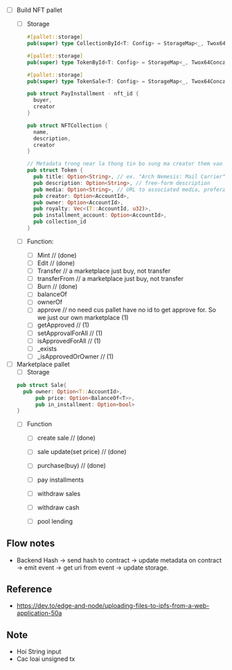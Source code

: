 + [ ] Build NFT pallet
  + [ ] Storage 
    ```rust
    #[pallet::storage]
    pub(super) type CollectionById<T: Config> = StorageMap<_, Twox64Concat, [u8; 16], NFTCollection<T>>;

    #[pallet::storage]
    pub(super) type TokenById<T: Config> = StorageMap<_, Twox64Concat, [u8; 16], NonFungibleToken<T>>;

    #[pallet::storage]
    pub(super) type TokenSale<T: Config> = StorageMap<_, Twox64Concat, [u8; 16], Sale<T>>;
    ```

    ```rust 
    pub struct PayInstallment - nft_id {
      buyer,
      creator
    }

    pub struct NFTCollection {
      name,
      description,
      creator
    }

    // Metadata trong near la thong tin bo sung ma creator them vao nft
    pub struct Token {
      pub title: Option<String>, // ex. "Arch Nemesis: Mail Carrier" or "Parcel #5055"
      pub description: Option<String>, // free-form description
      pub media: Option<String>, // URL to associated media, preferably to decentralized, content-addressed storage
      pub creator: Option<AccountId>,
      pub owner: Option<AccountId>,
      pub royalty: Vec<(T::AccountId, u32)>, 
      pub installment_account: Option<AccountId>,
      pub collection_id
    }
    ```
  + [ ] Function:
    + [ ] Mint // (done)
    + [ ] Edit // (done)
    + [ ] Transfer // a marketplace just buy, not transfer 
    + [ ] transferFrom // a marketplace just buy, not transfer 
    + [ ] Burn // (done)
    + [ ] balanceOf 
    + [ ] ownerOf 
    + [ ] approve // no need cus pallet have no id to get approve for. So we just our own marketplace (1)
    + [ ] getApproved // (1)
    + [ ] setApprovalForAll // (1)
    + [ ] isApprovedForAll // (1)
    + [ ] _exists
    + [ ] _isApprovedOrOwner // (1)
+ [ ] Marketplace pallet
  + [ ] Storage
  ```rust
  pub struct Sale{
    pub owner: Option<T::AccountId>,
		pub price: Option<BalanceOf<T>>,
		pub in_installment: Option<bool>
  }
  ```
  + [ ] Function
    + [ ] create sale // (done)
    + [ ] sale update(set price) // (done)
    + [ ] purchase(buy) // (done)
    + [ ] pay installments
    + [ ] withdraw sales
    + [ ] withdraw cash
    + [ ] pool lending
  

## Flow notes
+ Backend Hash -> send hash to contract -> update metadata on contract -> emit event -> get uri from event -> update storage. 




## Reference
+ https://dev.to/edge-and-node/uploading-files-to-ipfs-from-a-web-application-50a

## Note
+ Hoi String input
+ Cac loai unsigned tx